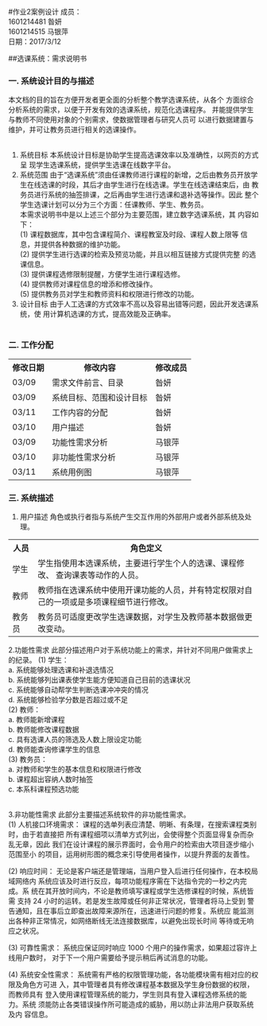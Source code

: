 
#作业2案例设计
成员： <br>
1601214481 昝妍 <br>
1601214515 马银萍 <br>
日期：2017/3/12<br>

##选课系统：需求说明书<br>

### 一.   系统设计目的与描述<br>

本文档的目的旨在方便开发者更全面的分析整个教学选课系统，从各个 方面综合分析系统的需求，以便于开发有效的选课系统，规范化选课程序。 并能提供学生与教师不同使用对象的个别需求，使数据管理者与研究人员可 以进行数据建置与维护，并可让教务员进行相关的选课操作。<br><br>
1.   系统目标
本系统设计目标是协助学生提高选课效率以及准确性，以网页的方式呈 现学生选课系统，提供学生选课在线数字平台。<br>
2.   系统范围
由于“选课系统”须由任课教师进行课程的新增，之后由教务员开放学 生在线选课的时段，其后才由学生进行在线选课。学生在线选课结束后，由 教务员进行系统的抽签排课，之后再由学生进行选课和退补选等操作。因此 整个学生选课计划可以分为三个方面：任课教师、学生、教务员。<br>
本需求说明书中是以上述三个部分为主要范围，建立数字选课系统，其 内容如下：<br>
(1) 课程数据库，其中包含课程简介、课程教室及时段、课程人数上限等 信息，并提供各种数据的维护功能。<br>
(2) 提供学生进行选课的检索及预览功能，并且以相互链接方式提供完整 的选课信息。<br>
(3) 提供课程选修限制提醒，方便学生进行课程选修。<br>
(4) 提供教师对课程信息的增添和修改操作。<br>
(5) 提供教务员对学生和教师资料和权限进行修改的功能。<br>
3. 设计目标 由于人工选课的方式效率不高以及容易出错等问题，因此开发选课系统，使 用计算机选课的方式，提高效能及正确率。<br><br>

### 二.   工作分配<br>

<table>
	<tr>
	<th>修改日期
	</th>
	<th>修改内容
	</th>
	<th>修改成员
	</th>	
	</tr>
	<tr>
	<td>03/09
	</td>
	<td>需求文件前言、目录
	</td>
	<td>昝妍
	</td>	
	</tr><tr>
	<td>03/09
	</td>
	<td>系统目标、范围和设计目标
	</td>
	<td>昝妍
	</td>	
	</tr>
	<tr>
	<td>03/11
	</td>
	<td>工作内容的分配
	</td>
	<td>昝妍
	</td>	
	</tr>
	<tr>
	<td>03/10
	</td>
	<td>用户描述
	</td>
	<td>昝妍
	</td>	
	</tr>
	<tr>
	<td>03/09
	</td>
	<td>功能性需求分析
	</td>
	<td>马银萍
	</td>	
	</tr>
	<tr>
	<td>03/10
	</td>
	<td>非功能性需求分析
	</td>
	<td>马银萍
	</td>	
	</tr>
	<tr>
	<td>03/11
	</td>
	<td>系统用例图
	</td>
	<td>马银萍
	</td>	
	</tr>
</table>

### 三.   系统描述
1. 用户描述 角色或执行者指与系统产生交互作用的外部用户或者外部系统及处理。<br>
<table>
	<tr>
	<th>人员</th>
	<th>角色定义</th>
	</tr>
	<tr>
	<td>学生</td>
	<td>学生指使用本选课系统，主要进行学生个人的选课、课程修改、 查询课表等动作的人员。</td>
	</tr>
	<tr>
	<td>教师</td><td>教师指在选课系统中使用开课功能的人员，并有特定权限对自 己的一项或是多项课程细节进行修改。</td>
	</tr>
	<tr>
	<td>教务员</td><td>教务员可适度更改学生选课数据，对学生及教师基本数据做更 改变动。<br></td>
	</tr>
</table>

2.功能性需求 此部分描述用户对于系统功能上的需求，并针对不同用户做需求上的纪录。
(1)	学生：<br>
a. 系统能够处理选课和补退选情况<br>
b. 系统能够列出课表使学生能方便知道自己目前的选课状况<br>
c. 系统能够自动帮学生判断选课冲冲突的情况<br>
d. 系统能够检验学分数是否超过或不足<br>
(2)	教师：<br>
a. 教师能新增课程<br>
b. 教师能修改课程数据<br>
c. 具有选课人员的筛选及人数上限设定功能<br>
d. 教师能查询修课学生的信息<br>
(3)	教务员：<br>
a. 对教师和学生的基本信息和权限进行修改<br>
b. 课程超出容纳人数时抽签<br>
c. 本系科课程预选功能<br><br>

3.非功能性需求 此部分主要描述系统软件的非功能性需求。<br>
(1) 人机接口环境需求： 课程的选单列表应清楚、明晰、有条理，在搜索课程类别时，由于若直接把 所有课程细项以清单方式列出，会使得整个页面显得复杂而杂乱无章，因此 我们在设计课程的展示界面时，会令用户的检索由大项目逐步缩小范围至小 的项目，运用树形图的概念来引导使用者操作，以提升界面的友善性。<br>
 

(2) 响应时间： 无论是客户端还是管理端，当用户登入后进行任何操作，在本校局域网络内 系统应该及时进行反应，每项功能程序需在下达指令完的一秒之内完成。系 统在其开放时间内，不论是教师填写课程或学生选修课程的时候，系统皆需 支持 24 小时的运转。若是发生故障或任何非正常状况，管理者将马上受到 警告通知，且在事后立即查出故障来源所在，迅速进行问题的修复。系统应 能监测出各种非正常情况，如网络断线无法连接数据库，以避免出现长时间 等待或无响应之状况。<br>

(3) 可靠性需求：
系统应保证同时响应 1000 个用户的操作需求，如果超过容许上线用户数时， 对于下一个用户需要给予提示稍后再试消息的功能。<br>

(4) 系统安全性需求： 系统需有严格的权限管理功能，各功能模块需有相对应的权限及角色方可进 入，其中管理者具有修改课程基本数据及学生身份数据的权限，而教师具有 登入使用课程管理系统的能力，学生则具有登入课程选修系统的能力。系统 须能防止各类错误操作所可能造成的威胁，用以防止非法用户获取系统及内 容信息。<br>

